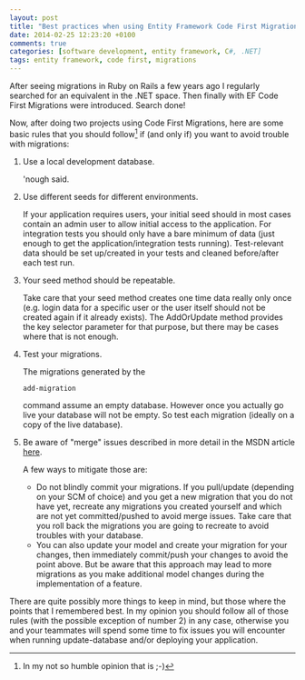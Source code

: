```yaml
---
layout: post
title: "Best practices when using Entity Framework Code First Migrations"
date: 2014-02-25 12:23:20 +0100
comments: true
categories: [software development, entity framework, C#, .NET]
tags: entity framework, code first, migrations
---
```


After seeing migrations in Ruby on Rails a few years ago I regularly searched for an equivalent in the .NET space. Then finally with EF Code First Migrations were introduced. Search done!

Now, after doing two projects using Code First Migrations, here are some basic rules that you should follow[^1] if (and only if) you want to avoid trouble with migrations:

1.  Use a local development database.

    'nough said.

2.  Use different seeds for different environments.

    If your application requires users, your initial seed should in most cases contain an admin user to allow initial access to the application.
    For integration tests you should only have a bare minimum of data (just enough to get the application/integration tests running). Test-relevant data should be set up/created in your tests and cleaned before/after each test run.

3.  Your seed method should be repeatable.

    Take care that your seed method creates one time data really only once (e.g. login data for a specific user or the user itself should not be created again if it already exists). The AddOrUpdate method provides the key selector parameter for that purpose, but there may be cases where that is not enough.

4.  Test your migrations.

    The migrations generated by the

    ```
    add-migration
    ```

    command assume an empty database. However once you actually go live your database will not be empty. So test each migration (ideally on a copy of the live database).

5.  Be aware of "merge" issues described in more detail in the MSDN article [here](http://msdn.microsoft.com/en-us/data/dn481501).

    A few ways to mitigate those are:

    * Do not blindly commit your migrations. If you pull/update (depending on your SCM of choice) and you get a new migration that you do not have yet, recreate any migrations you created yourself and which are not yet committed/pushed to avoid merge issues. Take care that you roll back the migrations you are going to recreate to avoid troubles with your database.
    * You can also update your model and create your migration for your changes, then immediately commit/push your changes to avoid the point above. But be aware that this approach may lead to more migrations as you make additional model changes during the implementation of a feature.

There are quite possibly more things to keep in mind, but those where the points that I remembered best. In my opinion you should follow all of those rules (with the possible exception of number 2) in any case, otherwise you and your teammates will spend some time to fix issues you will encounter when running
update-database and/or deploying your application.

[^1]: In my not so humble opinion that is ;-)
